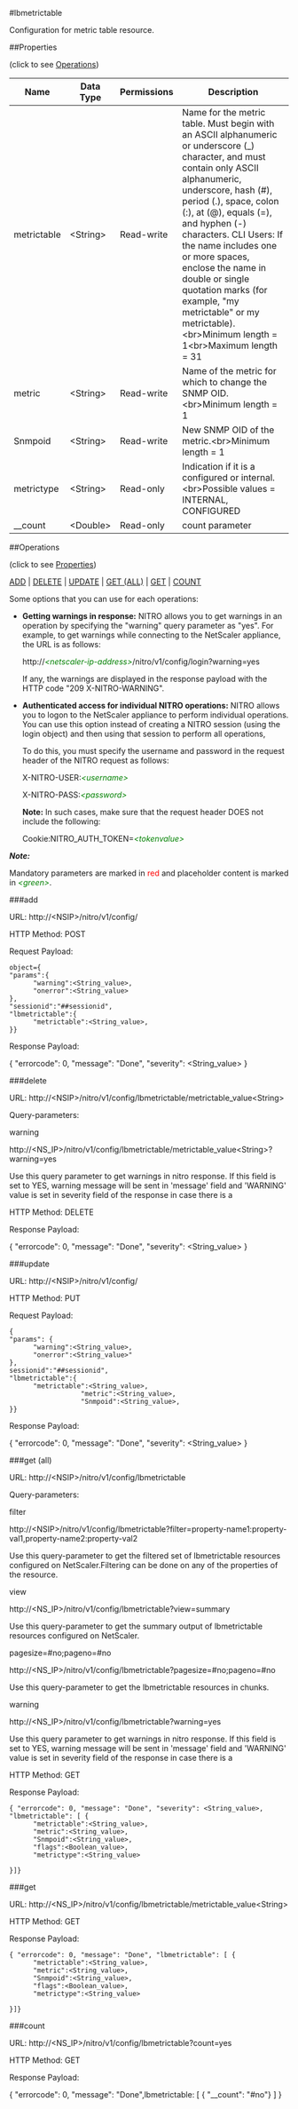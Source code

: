 #lbmetrictable

Configuration for metric table resource.


##Properties 
<span>(click to see [Operations](#operations))</span>


<table><thead><tr><th>Name</th><th> Data Type</th><th> Permissions</th><th>Description</th></tr></thead><tbody><tr><td>metrictable</td><td>&lt;String></td><td>Read-write</td><td>Name for the metric table. Must begin with an ASCII alphanumeric or underscore (_) character, and must contain only ASCII alphanumeric, underscore, hash (#), period (.), space, colon (:), at (@), equals (=), and hyphen (-) characters. CLI Users: If the name includes one or more spaces, enclose the name in double or single quotation marks (for example, "my metrictable" or my metrictable).&lt;br>Minimum length = 1&lt;br>Maximum length = 31</td><tr><tr><td>metric</td><td>&lt;String></td><td>Read-write</td><td>Name of the metric for which to change the SNMP OID.&lt;br>Minimum length = 1</td><tr><tr><td>Snmpoid</td><td>&lt;String></td><td>Read-write</td><td>New SNMP OID of the metric.&lt;br>Minimum length = 1</td><tr><tr><td>metrictype</td><td>&lt;String></td><td>Read-only</td><td>Indication if it is a configured or internal.&lt;br>Possible values = INTERNAL, CONFIGURED</td><tr><tr><td>__count</td><td>&lt;Double></td><td>Read-only</td><td>count parameter</td><tr></tbody></table>
##Operations 
<span>(click to see [Properties](#properties))</span>


[ADD](#add) | [DELETE](#delete) | [UPDATE](#update) | [GET (ALL)](#get-(all)) | [GET](#get) | [COUNT](#count)


Some options that you can use for each operations:
<ul><li><p><b>Getting warnings in response:</b> NITRO allows you to get warnings in an operation by specifying the "warning" query parameter as "yes". For example, to get warnings while connecting to the NetScaler appliance, the URL is as follows:</p><p>http://<span style="color:green;font-style:italic;">&lt;netscaler-ip-address&gt;</span>/nitro/v1/config/login?warning=yes</p><p>If any, the warnings are displayed in the response payload with the HTTP code "209 X-NITRO-WARNING".</p></li><li><p><b>Authenticated access for individual NITRO operations:</b> NITRO allows you to logon to the NetScaler appliance to perform individual operations. You can use this option instead of creating a NITRO session (using the login object) and then using that session to perform all operations,</p><p>To do this, you must specify the username and password in the request header of the NITRO request as follows:</p><p>X-NITRO-USER:<span style="color:green;font-style:italic;">&lt;username&gt;</span></p><p>X-NITRO-PASS:<span style="color:green;font-style:italic;">&lt;password&gt;</span></p><p><b>Note:</b> In such cases, make sure that the request header DOES not include the following:</p><p>Cookie:NITRO_AUTH_TOKEN=<span style="color:green;font-style:italic;">&lt;tokenvalue&gt;</span></p></li></ul>



***Note:*** 
Mandatory parameters are marked in <span style="color:#FF0000;">red</span> and placeholder content is marked in <span style="color:green;font-style:italic">&lt;green&gt;</span>.

###add



URL: http://&lt;NSIP&gt;/nitro/v1/config/
HTTP Method: POST
Request Payload: ```object={"params":{      "warning":<String_value>,      "onerror":<String_value>},"sessionid":"##sessionid","lbmetrictable":{      "metrictable":<String_value>,}}```
Response Payload: 
{ "errorcode": 0, "message": "Done", "severity": <String_value> }


###delete



URL: http://&lt;NSIP&gt;/nitro/v1/config/lbmetrictable/metrictable_value&lt;String&gt;
Query-parameters:
warning
http://&lt;NS_IP&gt;/nitro/v1/config/lbmetrictable/metrictable_value&lt;String&gt;?warning=yes
Use this query parameter to get warnings in nitro response. If this field is set to YES, warning message will be sent in 'message' field and 'WARNING' value is set in severity field of the response in case there is a



HTTP Method: DELETE
Response Payload: 
{ "errorcode": 0, "message": "Done", "severity": <String_value> }


###update



URL: http://&lt;NSIP&gt;/nitro/v1/config/
HTTP Method: PUT
Request Payload: ```{"params": {      "warning":<String_value>,      "onerror":<String_value>"},sessionid":"##sessionid","lbmetrictable":{      "metrictable":<String_value>,                  "metric":<String_value>,                  "Snmpoid":<String_value>,}}```
Response Payload: 
{ "errorcode": 0, "message": "Done", "severity": <String_value> }


###get (all)



URL: http://&lt;NSIP&gt;/nitro/v1/config/lbmetrictable
Query-parameters:
filter
http://&lt;NSIP&gt;/nitro/v1/config/lbmetrictable?filter=property-name1:property-val1,property-name2:property-val2
Use this query-parameter to get the filtered set of lbmetrictable resources configured on NetScaler.Filtering can be done on any of the properties of the resource.


view
http://&lt;NS_IP&gt;/nitro/v1/config/lbmetrictable?view=summary
Use this query-parameter to get the summary output of lbmetrictable resources configured on NetScaler.


pagesize=#no;pageno=#no
http://&lt;NS_IP&gt;/nitro/v1/config/lbmetrictable?pagesize=#no;pageno=#no
Use this query-parameter to get the lbmetrictable resources in chunks.


warning
http://&lt;NS_IP&gt;/nitro/v1/config/lbmetrictable?warning=yes
Use this query parameter to get warnings in nitro response. If this field is set to YES, warning message will be sent in 'message' field and 'WARNING' value is set in severity field of the response in case there is a



HTTP Method: GET
Response Payload: ```{ "errorcode": 0, "message": "Done", "severity": <String_value>, "lbmetrictable": [ {      "metrictable":<String_value>,      "metric":<String_value>,      "Snmpoid":<String_value>,      "flags":<Boolean_value>,      "metrictype":<String_value>}]}```



###get



URL: http://&lt;NS_IP&gt;/nitro/v1/config/lbmetrictable/metrictable_value&lt;String&gt;
HTTP Method: GET
Response Payload: ```{ "errorcode": 0, "message": "Done", "lbmetrictable": [ {      "metrictable":<String_value>,      "metric":<String_value>,      "Snmpoid":<String_value>,      "flags":<Boolean_value>,      "metrictype":<String_value>}]}```



###count



URL: http://&lt;NS_IP&gt;/nitro/v1/config/lbmetrictable?count=yes
HTTP Method: GET
Response Payload: 
{ "errorcode": 0, "message": "Done",lbmetrictable: [ { "__count": "#no"} ] }


